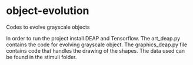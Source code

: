 # object-evolution
Codes to evolve grayscale objects

In order to run the project install DEAP and Tensorflow.
The art_deap.py contains the code for evolving grayscale object.
The graphics_deap.py file contains code that handles the drawing of the shapes.
The data used can be found in the stimuli folder.
